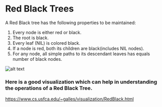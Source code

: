 # Red Black Trees

A Red Black tree has the following properties to be maintained:
   1. Every node is either red or black.
   2. The root is black.
   3. Every leaf (NIL) is colored black.
   4. If a node is red, both its children are black(includes NIL nodes).
   5. For any node, all simple paths to its descendant leaves has equals 
   	number of black nodes.


![alt text](https://en.wikipedia.org/wiki/Red%E2%80%93black_tree#/media/File:Red-black_tree_example.svg.png)

### Here is a good visualization which can help in understanding the operations of a Red Black Tree.
https://www.cs.usfca.edu/~galles/visualization/RedBlack.html


